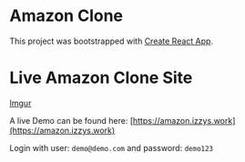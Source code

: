 # Amazon Clone

This project was bootstrapped with [Create React App](https://github.com/facebook/create-react-app).

# Live Amazon Clone Site

[Imgur](https://i.imgur.com/izb71n4.png)

A live Demo can be found here: [https://amazon.izzys.work](https://amazon.izzys.work)

Login with user: `demo@demo.com` and password: `demo123`

